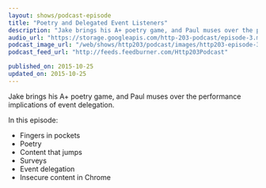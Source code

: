 ```yaml
---
layout: shows/podcast-episode
title: "Poetry and Delegated Event Listeners"
description: "Jake brings his A+ poetry game, and Paul muses over the performance implications of event delegation."
audio_url: "https://storage.googleapis.com/http-203-podcast/episode-3.mp3"
podcast_image_url: "/web/shows/http203/podcast/images/http203-episode-3-art.jpg"
podcast_feed_url: "http://feeds.feedburner.com/Http203Podcast"

published_on: 2015-10-25
updated_on: 2015-10-25
---
```


Jake brings his A+ poetry game, and Paul muses over the performance implications of event delegation.

In this episode:

 * Fingers in pockets
 * Poetry
 * Content that jumps
 * Surveys
 * Event delegation
 * Insecure content in Chrome

